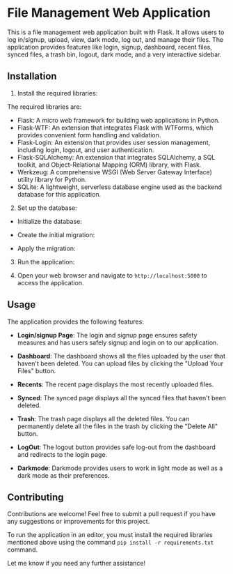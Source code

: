 # File Management Web Application

This is a file management web application built with Flask. It allows users to log in/signup, upload, view, dark mode, log out, and manage their files. The application provides features like login, signup, dashboard, recent files, synced files, a trash bin, logout, dark mode, and a very interactive sidebar.

## Installation

1. Install the required libraries:

 The required libraries are:

   - Flask: A micro web framework for building web applications in Python.
   - Flask-WTF: An extension that integrates Flask with WTForms, which provides convenient form handling and validation.
   - Flask-Login: An extension that provides user session management, including login, logout, and user authentication.
   - Flask-SQLAlchemy: An extension that integrates SQLAlchemy, a SQL toolkit, and Object-Relational Mapping (ORM) library, with Flask.
   - Werkzeug: A comprehensive WSGI (Web Server Gateway Interface) utility library for Python.
   - SQLite: A lightweight, serverless database engine used as the backend database for this application.

 2. Set up the database:

   - Initialize the database:

   - Create the initial migration:

   - Apply the migration:

 3. Run the application:

4. Open your web browser and navigate to `http://localhost:5000` to access the application.

## Usage

The application provides the following features:

- **Login/signup Page**: The login and signup page ensures safety measures and has users safely signup and login on to our application. 

- **Dashboard**: The dashboard shows all the files uploaded by the user that haven't been deleted. You can upload files by clicking the "Upload Your Files" button.

- **Recents**: The recent page displays the most recently uploaded files.

- **Synced**: The synced page displays all the synced files that haven't been deleted.

- **Trash**: The trash page displays all the deleted files. You can permanently delete all the files in the trash by clicking the "Delete All" button.

- **LogOut**: The logout button provides safe log-out from the dashboard and redirects to the login page.

- **Darkmode**: Darkmode provides users to work in light mode as well as a dark mode as their preferences.

## Contributing

Contributions are welcome! Feel free to submit a pull request if you have any suggestions or improvements for this project.

To run the application in an editor, you must install the required libraries mentioned above using the command `pip install -r requirements.txt` command.

Let me know if you need any further assistance!
